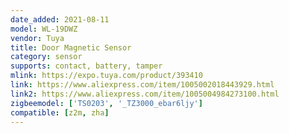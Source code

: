 ```yaml
---
date_added: 2021-08-11
model: WL-19DWZ
vendor: Tuya
title: Door Magnetic Sensor
category: sensor
supports: contact, battery, tamper
mlink: https://expo.tuya.com/product/393410
link: https://www.aliexpress.com/item/1005002018443929.html
link2: https://www.aliexpress.com/item/1005004984273100.html
zigbeemodel: ['TS0203', '_TZ3000_ebar6ljy']
compatible: [z2m, zha]
---
```

